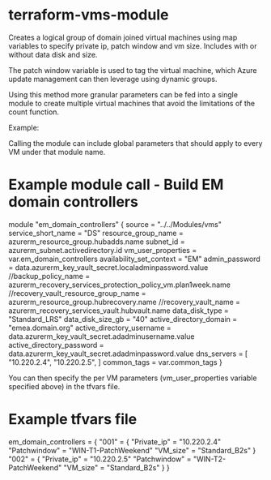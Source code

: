 # terraform-vms-module
Creates a logical group of domain joined virtual machines using map variables to specify private ip, patch window and vm size. Includes with or without data disk and size.

The patch window variable is used to tag the virtual machine, which Azure update management can then leverage using dynamic groups.

Using this method more granular parameters can be fed into a single module to create multiple virtual machines that avoid the limitations of the count function.

Example:

Calling the module can include global parameters that should apply to every VM under that module name.

# Example module call - Build EM domain controllers

module "em_domain_controllers" {
  source  = "../../Modules/vms"
  service_short_name = "DS"
  resource_group_name = azurerm_resource_group.hubadds.name
  subnet_id = azurerm_subnet.activedirectory.id
  vm_user_properties = var.em_domain_controllers
  availability_set_context = "EM"
  admin_password = data.azurerm_key_vault_secret.localadminpassword.value
  //backup_policy_name = azurerm_recovery_services_protection_policy_vm.plan1week.name
  //recovery_vault_resource_group_name = azurerm_resource_group.hubrecovery.name
  //recovery_vault_name = azurerm_recovery_services_vault.hubvault.name
  data_disk_type = "Standard_LRS"
  data_disk_size_gb = "40"
  active_directory_domain = "emea.domain.org"
  active_directory_username = data.azurerm_key_vault_secret.adadminusername.value
  active_directory_password = data.azurerm_key_vault_secret.adadminpassword.value
  dns_servers = [
    "10.220.2.4",
    "10.220.2.5",
  ]
  common_tags = var.common_tags
}


You can then specify the per VM parameters (vm_user_properties variable specified above) in the tfvars file.

# Example tfvars file

em_domain_controllers = {
    "001" = {
        "Private_ip"  = "10.220.2.4"
        "Patchwindow" = "WIN-T1-PatchWeekend"
        "VM_size"     = "Standard_B2s"
    }
    "002" = {
        "Private_ip"  = "10.220.2.5"
        "Patchwindow" = "WIN-T2-PatchWeekend"
        "VM_size"     = "Standard_B2s"
    }
}
